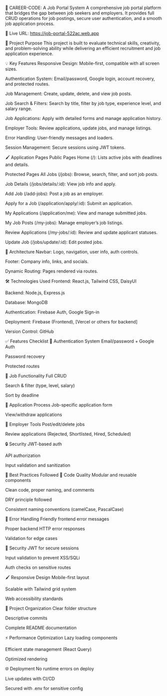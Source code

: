 
💼 CAREER-CODE: A Job Portal System
A comprehensive job portal platform that bridges the gap between job seekers and employers. It provides full CRUD operations for job postings, secure user authentication, and a smooth job application process.

🔗 Live URL: https://job-portal-522ac.web.app

🌟 Project Purpose
This project is built to evaluate technical skills, creativity, and problem-solving ability while delivering an efficient recruitment and job application experience.

💡 Key Features
Responsive Design: Mobile-first, compatible with all screen sizes.

Authentication System: Email/password, Google login, account recovery, and protected routes.

Job Management: Create, update, delete, and view job posts.

Job Search & Filters: Search by title, filter by job type, experience level, and salary range.

Job Applications: Apply with detailed forms and manage application history.

Employer Tools: Review applications, update jobs, and manage listings.

Error Handling: User-friendly messages and loaders.

Session Management: Secure sessions using JWT tokens.

🖌️ Application Pages
Public Pages
Home (/): Lists active jobs with deadlines and details.

Protected Pages
All Jobs (/jobs): Browse, search, filter, and sort job posts.

Job Details (/jobs/details/:id): View job info and apply.

Add Job (/add-jobs): Post a job as an employer.

Apply for a Job (/application/apply/:id): Submit an application.

My Applications (/application/me): View and manage submitted jobs.

My Job Posts (/my-jobs): Manage employer’s job listings.

Review Applications (/my-jobs/:id): Review and update applicant statuses.

Update Job (/jobs/update/:id): Edit posted jobs.

📂 Architecture
Navbar: Logo, navigation, user info, auth controls.

Footer: Company info, links, and socials.

Dynamic Routing: Pages rendered via routes.

🛠️ Technologies Used
Frontend: React.js, Tailwind CSS, DaisyUI

Backend: Node.js, Express.js

Database: MongoDB

Authentication: Firebase Auth, Google Sign-in

Deployment: Firebase (Frontend), [Vercel or others for backend]

Version Control: GitHub

✅ Features Checklist
🔐 Authentication System
Email/password + Google Auth

Password recovery

Protected routes

📄 Job Functionality
Full CRUD

Search & filter (type, level, salary)

Sort by deadline

📝 Application Process
Job-specific application form

View/withdraw applications

🧰 Employer Tools
Post/edit/delete jobs

Review applications (Rejected, Shortlisted, Hired, Scheduled)

🔒 Security
JWT-based auth

API authorization

Input validation and sanitization

📜 Best Practices Followed
🧹 Code Quality
Modular and reusable components

Clean code, proper naming, and comments

DRY principle followed

Consistent naming conventions (camelCase, PascalCase)

🚦 Error Handling
Friendly frontend error messages

Proper backend HTTP error responses

Validation for edge cases

🔐 Security
JWT for secure sessions

Input validation to prevent XSS/SQLi

Auth checks on sensitive routes

🖌️ Responsive Design
Mobile-first layout

Scalable with Tailwind grid system

Web accessibility standards

📂 Project Organization
Clear folder structure

Descriptive commits

Complete README documentation

⚡ Performance Optimization
Lazy loading components

Efficient state management (React Query)

Optimized rendering

🌐 Deployment
No runtime errors on deploy

Live updates with CI/CD

Secured with .env for sensitive config
